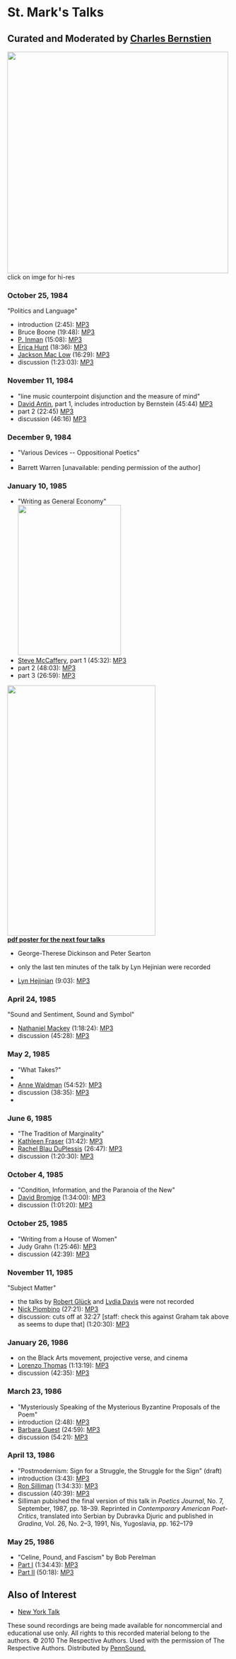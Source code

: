St. Mark's Talks
================

Curated and Moderated by [Charles Bernstien](http://writing.upenn.edu/pennsound/x/Bernstein.html)
-------------------------------------------------------------------------------------------------

[<img src="http://media.sas.upenn.edu/pennsound/groups/St-Marks-Talks/St-Marks-Talks-Poster-sml.jpg" width="500" />](http://media.sas.upenn.edu/pennsound/groups/St-Marks-Talks/St-Marks-Talks-Poster.jpg)  
click on imge for hi-res  

### October 25, 1984

"Politics and Language"

-   introduction (2:45): [MP3](http://media.sas.upenn.edu/pennsound/groups/St-Marks-Talks/10-25-84/Politics-and-Language_01_Introduction_St-Marks-Tapes_10-25-84.mp3)
-   Bruce Boone (19:48): [MP3](http://media.sas.upenn.edu/pennsound/groups/St-Marks-Talks/10-25-84/Boone-Bruce_Reading_St-Marks-Tapes_10-25-84.mp3)
-   [P. Inman](http://writing.upenn.edu/pennsound/x/Inman.php) (15:08): [MP3](http://media.sas.upenn.edu/pennsound/groups/St-Marks-Talks/10-25-84/Inman-P_Reading_St-Marks-Tapes_10-25-84.mp3)
-   [Erica Hunt](http://writing.upenn.edu/pennsound/x/Hunt.php) (18:36): [MP3](http://media.sas.upenn.edu/pennsound/groups/St-Marks-Talks/10-25-84/Hunt-Erica_Reading_St-Marks_10-25-84.mp3)
-   [Jackson Mac Low](http://writing.upenn.edu/pennsound/x/Mac-Low.php) (16:29): [MP3](http://media.sas.upenn.edu/pennsound/groups/St-Marks-Talks/10-25-84/Mac-Low-Jackson_Reading_St-Marks_10-25-84.mp3)
-   discussion (1:23:03): [MP3](http://media.sas.upenn.edu/pennsound/groups/St-Marks-Talks/10-25-84/Politics-and-Language_02_Discussion_St-Marks-Tapes_New-York_10-25-1984.mp3)

### November 11, 1984

-   "line music counterpoint disjunction and the measure of mind"
-   [David Antin](http://writing.upenn.edu/pennsound/x/Antin.php), part 1, includes introduction by Bernstein (45:44) [MP3](http://media.sas.upenn.edu/pennsound/authors/Antin/St-Marks/Antin-David_01_line-music-part1_St-Marks_11-11-84.mp3)
-   part 2 (22:45) [MP3](http://media.sas.upenn.edu/pennsound/authors/Antin/St-Marks/Antin-David_02_line-music-part2_St-Marks_11-11-84.mp3)
-   discussion (46:16) [MP3](http://media.sas.upenn.edu/pennsound/authors/Antin/St-Marks/Antin-David_03_line-music-Q&A_St-Marks_11-11-84.mp3)

### December 9, 1984

-   "Various Devices -- Oppositional Poetics"
-     
-   Barrett Warren \[unavailable: pending permission of the author\]

### January 10, 1985

-   "Writing as General Economy"  
    [<img src="http://media.sas.upenn.edu/pennsound/groups/St-Marks-Talks/McCaffery-St-Marks-Talks-poster.png" width="233" height="339" />](http://media.sas.upenn.edu/pennsound/groups/St-Marks-Talks/St-Marks-Talks-McCaffery-poster.pdf)  
-   [Steve McCaffery](http://writing.upenn.edu/pennsound/x/McCaffery.php), part 1 (45:32): [MP3](http://media.sas.upenn.edu/pennsound/groups/St-Marks-Talks/1-10-85/McCaffery-Steve_01_Reading_Poetry-Project_St-Marks-Talks_New-York_1-10-85_01.mp3)
-   part 2 (48:03): [MP3](http://media.sas.upenn.edu/pennsound/groups/St-Marks-Talks/1-10-85/McCaffery-Steve_02_Discussion_Poetry-Project_St-Marks-Talks_New-York_1%20-10-85_01.mp3)
-   part 3 (26:59): [MP3](http://media.sas.upenn.edu/pennsound/groups/St-Marks-Talks/1-10-85/McCaffery-Steve_03_Discussion_Poetry-Project_St-Marks-Talks_New-York_01-10-1985_01.mp3)

  
  
[<img src="http://media.sas.upenn.edu/pennsound/groups/St-Marks-Talks/St-Marks-Talks-poster-.png" width="335" height="565" />](http://media.sas.upenn.edu/pennsound/groups/St-Marks-Talks/St-Marks-Talks-poster-2.pdf)  
[**pdf poster for the next four talks**](http://media.sas.upenn.edu/pennsound/groups/St-Marks-Talks/St-Marks-Talks-poster-2.pdf)  
  

-   George-Therese Dickinson and Peter Searton



-   only the last ten minutes of the talk by Lyn Hejinian were recorded
-   [Lyn Hejinian](http://writing.upenn.edu/pennsound/x/Hejinian.php) (9:03): [MP3](http://media.sas.upenn.edu/pennsound/groups/St-Marks-Talks/3-30-85/Hejinian-Lyn_Discussion_Poetry-Project_St-Marks-Talks_New-York_03-30-1985.mp3)

### April 24, 1985

"Sound and Sentiment, Sound and Symbol"

-   [Nathaniel Mackey](http://writing.upenn.edu/pennsound/x/Mackey.php) (1:18:24): [MP3](http://media.sas.upenn.edu/pennsound/groups/St-Marks-Talks/4-24-85/Mackey-Nathaniel_01_Reading_Poetry-Project_St-Marks-Talks_New-York_04-24-85.mp3)
-   discussion (45:28): [MP3](http://media.sas.upenn.edu/pennsound/groups/St-Marks-Talks/4-24-85/Mackey-Nathaniel_02_Discussion_Poetry-Project_St-Marks-Talks_New-York_04-24-1985.mp3)

### May 2, 1985

-   "What Takes?"
-     
-   [Anne Waldman](http://www.writing.upenn.edu/pennsound/x/Waldman.php) (54:52): [MP3](http://media.sas.upenn.edu/pennsound/groups/St-Marks-Talks/5-02-85/Waldman-Anne_01_Reading_Poetry-Project_St-Marks-Talks_New-York_05-02-1985.mp3)
-   discussion (38:35): [MP3](http://media.sas.upenn.edu/pennsound/groups/St-Marks-Talks/5-02-85/Waldman-Anne_02_Discussion_The-Poetry-Project_St-Marks-Talks_New-York_05-02-1985.mp3)
-   

### June 6, 1985

-   "The Tradition of Marginality"
-   [Kathleen Fraser](http://writing.upenn.edu/pennsound/x/Fraser.php) (31:42): [MP3](http://media.sas.upenn.edu/pennsound/groups/St-Marks-Talks/6-6-85/Fraser-Kathleen_Complete-Reading_Poetry-Project_St-Marks-Talks_New-York_06-06-1985.mp3)
-   [Rachel Blau DuPlessis](http://writing.upenn.edu/pennsound/x/DuPlessis.php) (26:47): [MP3](http://media.sas.upenn.edu/pennsound/groups/St-Marks-Talks/6-6-85/DuPlessis-Rachel-Blau_Complete-Reading_Poetry-Project_St-Marks-Talks_New-York_06-06_1985.mp3)
-   discussion (1:20:30): [MP3](http://media.sas.upenn.edu/pennsound/groups/St-Marks-Talks/6-6-85/DuPlessis-Fraser_Discussion_Poetry-Project_St-Marks-Talks-_New-York_06-06-1985.mp3)

### October 4, 1985

-   "Condition, Information, and the Paranoia of the New"
-   [David Bromige](http://writing.upenn.edu/pennsound/x/Bromige.php) (1:34:00): [MP3](http://media.sas.upenn.edu/pennsound/groups/St-Marks-Talks/10-04-85/Bromige-David_01_Reading_Poetry-Project-St-Marks-Talks_New-York_10-04-1985.mp3)
-   discussion (1:01:20): [MP3](http://media.sas.upenn.edu/pennsound/groups/St-Marks-Talks/10-04-85/Bromige-David_02_Discussion_Poetry-Project_St-Marks-Talks_New-York_10-04-1985.mp3)

### October 25, 1985

-   "Writing from a House of Women"
-   Judy Grahn (1:25:46): [MP3](http://media.sas.upenn.edu/pennsound/groups/St-Marks-Talks/10-27-85/Grahn-Judy_01_Reading_St-Marks_New-York_10-27-1985.mp3)
-   discussion (42:39): [MP3](http://media.sas.upenn.edu/pennsound/groups/St-Marks-Talks/10-27-85/Grahn-Judy_02_discussion_St-Marks_New-York_10-27-1985.mp3)

### November 11, 1985

"Subject Matter"

-   the talks by [Robert Glück](http://writing.upenn.edu/pennsound/x/Gluck.php) and [Lydia Davis](http://writing.upenn.edu/pennsound/x/Davis.php) were not recorded
-   [Nick Piombino](http://writing.upenn.edu/pennsound/x/Piombino.php) (27:21): [MP3](http://media.sas.upenn.edu/pennsound/groups/St-Marks-Talks/11-24-85/Piombino-Nick_Reading_St-Marks_New-York_11-24-1985.mp3)
-   discussion: cuts off at 32:27 \[staff: check this against Graham tak above as seems to dupe that\] (1:20:30): [MP3](http://media.sas.upenn.edu/pennsound/groups/St-Marks-Talks/11-24-85/Gluck-Davis-Piombino_Discussion_St-Marks_New-York_11-24-85.mp3)

### January 26, 1986

-   on the Black Arts movement, projective verse, and cinema
-   [Lorenzo Thomas](http://writing.upenn.edu/pennsound/x/Thomas.html) (1:13:19): [MP3](http://media.sas.upenn.edu/pennsound/groups/St-Marks-Talks/1-26-86/Thomas-Lorenzo_01_Reading_Poetry-Project_St-Marks-Talks_New-York_01-26-86.mp3)
-   discussion (42:35): [MP3](http://media.sas.upenn.edu/pennsound/groups/St-Marks-Talks/1-26-86/Thomas-Lorenzo_02_Discussion_Poetry-Project_St-Marks-Talks_New-York_01-26-86.mp3)

### March 23, 1986

-   "Mysteriously Speaking of the Mysterious Byzantine Proposals of the Poem"
-   introduction (2:48): [MP3](http://media.sas.upenn.edu/pennsound/groups/St-Marks-Talks/3-23-86/Guest-Barbara_01_Introduction_St-Marks_New-York_3-23-1986.mp3)
-   [Barbara Guest](http://writing.upenn.edu/pennsound/x/Guest.php) (24:59): [MP3](http://media.sas.upenn.edu/pennsound/groups/St-Marks-Talks/3-23-86/Guest-Barbara_02_Reading_St-Marks_New-York_3-23-86.mp3)
-   discussion (54:21): [MP3](%20%20%20http://media.sas.upenn.edu/pennsound/groups/St-Marks-Talks/3-23-86/Guest-Barbara_03_Discussion_St-Marks_New-York_3-23-86.mp3)

### April 13, 1986

-   "Postmodernism: Sign for a Struggle, the Struggle for the Sign" (draft)
-   introduction (3:43): [MP3](http://media.sas.upenn.edu/pennsound/groups/St-Marks-Talks/4-13-86/Silliman-Ron_01_introduction_St-Marks-Talks_NY_04-13-1986.mp3)
-   [Ron Silliman](http://writing.upenn.edu/pennsound/x/Silliman.php) (1:34:33): [MP3](http://media.sas.upenn.edu/pennsound/groups/St-Marks-Talks/4-13-86/Silliman-Ron_02_Reading_St-Marks-Talks_NY_04-13-1986.mp3)
-   discussion (40:39): [MP3](http://media.sas.upenn.edu/pennsound/groups/St-Marks-Talks/4-13-86/Silliman-Ron_03_Discussion_St-Marks_NY_04-13-1986.mp3)
-   Silliman pubished the final version of this talk in *Poetics Journal*, No. 7, September, 1987, pp. 18–39. Reprinted in *Contemporary American Poet-Critics*, translated into Serbian by Dubravka Djuric and published in *Gradina*, Vol. 26, No. 2–3, 1991, Nis, Yugoslavia, pp. 162–179

### May 25, 1986

-   "Celine, Pound, and Fascism" by Bob Perelman
-   [Part I](http://writing.upenn.edu/pennsound/x/Perelman.php) (1:34:43): [MP3](http://media.sas.upenn.edu/pennsound/groups/St-Marks-Talks/5-25-86/Perelman-Bob_001_St-Marks-Talks_5-25-86.mp3)
-   [Part II](http://writing.upenn.edu/pennsound/x/Perelman.php) (50:18): [MP3](http://media.sas.upenn.edu/pennsound/groups/St-Marks-Talks/5-25-84/Perelman-Bob_Discussion_St-Marks-Talks_NY_05-25-84.mp3)

Also of Interest
----------------

-   [New York Talk](http://writing.upenn.edu/pennsound/x/NY-Talk.php)

These sound recordings are being made available for noncommercial and educational use only.
All rights to this recorded material belong to the authors. © 2010 The Respective Authors.
Used with the permission of The Respective Authors. Distributed by [PennSound.](../index.html)
